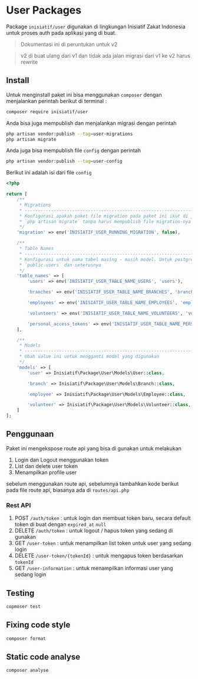 # User Packages

Package `inisiatif/user` digunakan di lingkungan Inisiatif Zakat Indonesia untuk proses auth
pada aplikasi yang di buat.

> Dokumentasi ini di peruntukan untuk v2

> v2 di buat ulang dari v1 dan tidak ada jalan migrasi dari v1 ke v2 harus rewrite

## Install

Untuk menginstall paket ini bisa menggunakan `composer` dengan menjalankan perintah berikut
di terminal :

```bash
composer require inisiatif/user
```
Anda bisa juga mempublish dan menjalankan migrasi dengan perintah

```bash
php artisan vendor:publish --tag=user-migrations
php artisan migrate
```

Anda juga bisa mempublish file `config` dengan perintah

```bash
php artisan vendor:publish --tag=user-config
```

Berikut ini adalah isi dari file `config`

```php
<?php

return [
    /**
     * Migrations
     * -----------------------------------------------------------------------------------------------------------------
     * Konfigurasi apakah paket file migration pada paket ini ikut di jalankan saat user menjalankan perintah
     * `php artisan migrate` tanpa harus mempublish file migration-nya
     */
    'migration' => env('INISIATIF_USER_RUNNING_MIGRATION', false),

    /**
     * Table Names
     * -----------------------------------------------------------------------------------------------------------------
     * Konfigurasi untuk nama tabel masing - masih model. Untuk postgres dengan beda schema bisa menggunakan dot, contah
     * `public.users` dan seterusnya
     */
    'table_names' => [
        'users' => env('INISIATIF_USER_TABLE_NAME_USERS', 'users'),

        'branches' => env('INISIATIF_USER_TABLE_NAME_BRANCHES', 'branches'),

        'employees' => env('INISIATIF_USER_TABLE_NAME_EMPLOYEES', 'employees'),

        'volunteers' => env('INISIATIF_USER_TABLE_NAME_VOLUNTEERS', 'volunteers'),

        'personal_access_tokens' => env('INISIATIF_USER_TABLE_NAME_PERSONAL_ACCESS_TOKENS', 'personal_access_tokens')
    ],

    /**
     * Models
     * -----------------------------------------------------------------------------------------------------------------
     * Ubah value ini untuk mengganti model yang digunakan
     */
    'models' => [
        'user' => Inisiatif\Package\User\Models\User::class,

        'branch' => Inisiatif\Package\User\Models\Branch::class,

        'employee' => Inisiatif\Package\User\Models\Employee::class,

        'volunteer' => Inisiatif\Package\User\Models\Volunteer::class,
    ]
];
```

## Penggunaan

Paket ini mengekspose route api yang bisa di gunakan untuk melakukan 

1. Login dan Logout menggunakan token
2. List dan delete user token
3. Menampilkan profile user

sebelum menggunakan route api, sebelumnya tambahkan kode berikut pada file route api,
biasanya ada di `routes/api.php`

### Rest API

1. POST `/auth/token` : untuk login dan membuat token baru, secara default token di buat dengan `expired_at` `null`
2. DELETE `/auth/token` : untuk logout / hapus token yang sedang di gunakan
3. GET `/user-token` : untuk menampilkan list token untuk user yang sedang login
4. DELETE `/user-token/{tokenId}` : untuk mengapus token berdasarkan `tokenId`
5. GET `/user-information` : untuk menampilkan informasi user yang sedang login

## Testing
```bash
copmoser test
```

## Fixing code style
```bash
composer format
```

## Static code analyse 
```bash
composer analyse
```
